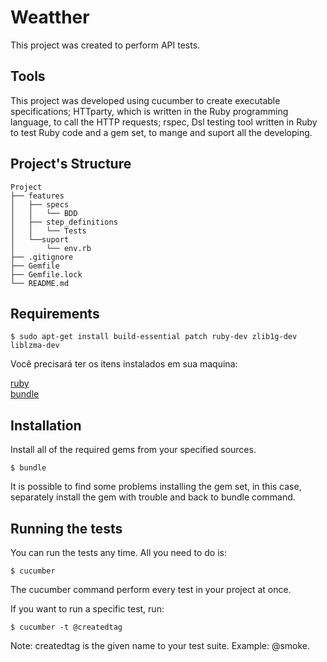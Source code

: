 # Weatther

This project was created to perform API tests.


## Tools

This project was developed using cucumber to create executable specifications; HTTparty, which is written in the Ruby programming language, to call the HTTP requests; rspec, Dsl testing tool written in Ruby to test Ruby code and a gem set, to mange and suport all the developing.

## Project's Structure

```
Project
├── features
│   ├── specs
│   │   └── BDD
│   ├── step_definitions
│   │   └── Tests
│   └──suport
│       └── env.rb
├── .gitignore
├── Gemfile
├── Gemfile.lock
└── README.md
```

## Requirements

```
$ sudo apt-get install build-essential patch ruby-dev zlib1g-dev liblzma-dev  
```

Você precisará ter os itens instalados em sua maquina:  

[ruby](https://www.ruby-lang.org/pt/documentation/installation/)  
[bundle](https://bundler.io/)  


## Installation

Install all of the required gems from your specified sources.

```
$ bundle  
```
It is possible to find some problems installing the gem set, in this case, separately install the gem with trouble and back to bundle command.

## Running the tests

You can run the tests any time. All you need to do is:
```
$ cucumber                                           
```

The cucumber command perform every test in your project at once.

If you want to run a specific test, run:

```
$ cucumber -t @createdtag                             
````

Note: createdtag is the given name to your test suite. Example: @smoke.